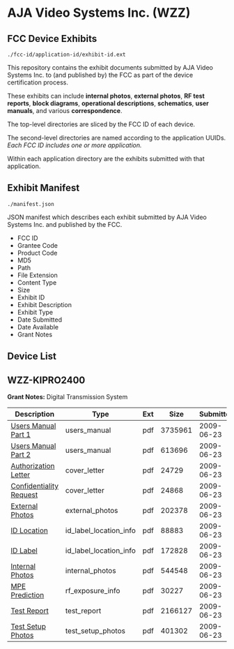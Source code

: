 # AJA Video Systems Inc. (WZZ)
## FCC Device Exhibits

```
./fcc-id/application-id/exhibit-id.ext
```

This repository contains the exhibit documents submitted by AJA Video Systems Inc. to (and published by) the FCC as part of the device certification process.

These exhibits can include **internal photos**, **external photos**, **RF test reports**, **block diagrams**, **operational descriptions**, **schematics**, **user manuals**, and various **correspondence**.

The top-level directories are sliced by the FCC ID of each device.

The second-level directories are named according to the application UUIDs. *Each FCC ID includes one or more application.*

Within each application directory are the exhibits submitted with that application. 

## Exhibit Manifest

```
./manifest.json
```

JSON manifest which describes each exhibit submitted by AJA Video Systems Inc. and published by the FCC.

- FCC ID
- Grantee Code
- Product Code
- MD5
- Path
- File Extension
- Content Type
- Size
- Exhibit ID
- Exhibit Description
- Exhibit Type
- Date Submitted
- Date Available
- Grant Notes

## Device List
## WZZ-KIPRO2400
**Grant Notes:** Digital Transmission System

| Description | Type | Ext | Size | Submitted | Available |
| ----------- | ---- | --- | ---- | --------- | --------- |
| [Users Manual Part 1](WZZ-KIPRO2400/2e01240ffe3a804a143f43a90ab76dd0/1127732.pdf) | users_manual | pdf | 3735961 | 2009-06-23 | 2009-06-23 |
| [Users Manual Part 2](WZZ-KIPRO2400/2e01240ffe3a804a143f43a90ab76dd0/1127746.pdf) | users_manual | pdf | 613696 | 2009-06-23 | 2009-06-23 |
| [Authorization Letter](WZZ-KIPRO2400/2e01240ffe3a804a143f43a90ab76dd0/1127719.pdf) | cover_letter | pdf | 24729 | 2009-06-23 | 2009-06-23 |
| [Confidentiality Request](WZZ-KIPRO2400/2e01240ffe3a804a143f43a90ab76dd0/1127720.pdf) | cover_letter | pdf | 24868 | 2009-06-23 | 2009-06-23 |
| [External Photos](WZZ-KIPRO2400/2e01240ffe3a804a143f43a90ab76dd0/1127722.pdf) | external_photos | pdf | 202378 | 2009-06-23 | 2009-06-23 |
| [ID Location](WZZ-KIPRO2400/2e01240ffe3a804a143f43a90ab76dd0/1127723.pdf) | id_label_location_info | pdf | 88883 | 2009-06-23 | 2009-06-23 |
| [ID Label](WZZ-KIPRO2400/2e01240ffe3a804a143f43a90ab76dd0/1127747.pdf) | id_label_location_info | pdf | 172828 | 2009-06-23 | 2009-06-23 |
| [Internal Photos](WZZ-KIPRO2400/2e01240ffe3a804a143f43a90ab76dd0/1127724.pdf) | internal_photos | pdf | 544548 | 2009-06-23 | 2009-06-23 |
| [MPE Prediction](WZZ-KIPRO2400/2e01240ffe3a804a143f43a90ab76dd0/1127726.pdf) | rf_exposure_info | pdf | 30227 | 2009-06-23 | 2009-06-23 |
| [Test Report](WZZ-KIPRO2400/2e01240ffe3a804a143f43a90ab76dd0/1127728.pdf) | test_report | pdf | 2166127 | 2009-06-23 | 2009-06-23 |
| [Test Setup Photos](WZZ-KIPRO2400/2e01240ffe3a804a143f43a90ab76dd0/1127729.pdf) | test_setup_photos | pdf | 401302 | 2009-06-23 | 2009-06-23 |
